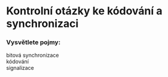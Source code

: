 # Kontrolní otázky ke kódování a synchronizaci
### Vysvětlete pojmy: <br>
bitová synchronizace <br>
kódování <br>
signalizace <br>
